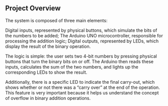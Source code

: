 ## Project Overview

The system is composed of three main elements:

Digital inputs, represented by physical buttons, which simulate the bits of the numbers to be added;
The Arduino UNO microcontroller, responsible for processing the addition logic;
Digital outputs, represented by LEDs, which display the result of the binary operation.

The logic is simple: the user sets two 4-bit numbers by pressing physical buttons that turn the binary bits on or off. The Arduino then reads these inputs, calculates the sum of the two numbers, and lights up the corresponding LEDs to show the result.

Additionally, there is a specific LED to indicate the final carry-out, which shows whether or not there was a “carry over” at the end of the operation. This feature is very important because it helps us understand the concept of overflow in binary addition operations.
